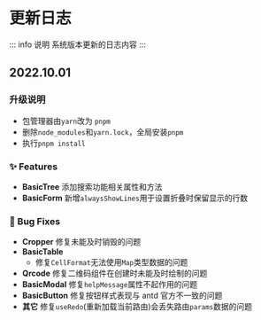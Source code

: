# 更新日志

::: info 说明
系统版本更新的日志内容
:::

## 2022.10.01

### 升级说明

- 包管理器由`yarn`改为 `pnpm`
- 删除`node_modules`和`yarn.lock`，全局安装`pnpm`
- 执行`pnpm install`

### ✨ Features

- **BasicTree** 添加搜索功能相关属性和方法
- **BasicForm** 新增`alwaysShowLines`用于设置折叠时保留显示的行数

### 🐛 Bug Fixes

- **Cropper** 修复未能及时销毁的问题
- **BasicTable**
    - 修复`CellFormat`无法使用`Map`类型数据的问题
- **Qrcode** 修复二维码组件在创建时未能及时绘制的问题
- **BasicModal** 修复`helpMessage`属性不起作用的问题
- **BasicButton** 修复按钮样式表现与 antd 官方不一致的问题
- **其它** 修复`useRedo`(重新加载当前路由)会丢失路由`params`数据的问题

[//]: # (### 🎫 Chores)
